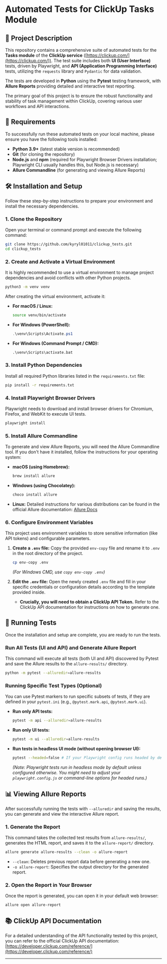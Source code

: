 # Automated Tests for ClickUp Tasks Module

## 📝 Project Description

This repository contains a comprehensive suite of automated tests for the **Tasks module** of the **ClickUp service** ([https://clickup.com/](https://clickup.com/)). The test suite includes both **UI (User Interface)** tests, driven by Playwright, and **API (Application Programming Interface)** tests, utilizing the `requests` library and `Pydantic` for data validation.

The tests are developed in **Python** using the **Pytest** testing framework, with **Allure Reports** providing detailed and interactive test reporting.

The primary goal of this project is to ensure the robust functionality and stability of task management within ClickUp, covering various user workflows and API interactions.

## 🚀 Requirements

To successfully run these automated tests on your local machine, please ensure you have the following tools installed:

  * **Python 3.9+** (latest stable version is recommended)
  * **Git** (for cloning the repository)
  * **Node.js** and **npm** (required for Playwright Browser Drivers installation; Playwright CLI usually handles this, but Node.js is necessary)
  * **Allure Commandline** (for generating and viewing Allure Reports)

## 🛠️ Installation and Setup

Follow these step-by-step instructions to prepare your environment and install the necessary dependencies.

### 1\. Clone the Repository

Open your terminal or command prompt and execute the following command:

```bash
git clone https://github.com/kyryl01011/clickup_tests.git
cd clickup_tests
```

### 2\. Create and Activate a Virtual Environment

It is highly recommended to use a virtual environment to manage project dependencies and avoid conflicts with other Python projects.

```bash
python3 -m venv venv
```

After creating the virtual environment, activate it:

  * **For macOS / Linux:**
    ```bash
    source venv/bin/activate
    ```
  * **For Windows (PowerShell):**
    ```powershell
    .\venv\Scripts\Activate.ps1
    ```
  * **For Windows (Command Prompt / CMD):**
    ```cmd
    .\venv\Scripts\activate.bat
    ```

### 3\. Install Python Dependencies

Install all required Python libraries listed in the `requirements.txt` file:

```bash
pip install -r requirements.txt
```

### 4\. Install Playwright Browser Drivers

Playwright needs to download and install browser drivers for Chromium, Firefox, and WebKit to execute UI tests.

```bash
playwright install
```

### 5\. Install Allure Commandline

To generate and view Allure Reports, you will need the Allure Commandline tool. If you don't have it installed, follow the instructions for your operating system:

  * **macOS (using Homebrew):**
    ```bash
    brew install allure
    ```
  * **Windows (using Chocolatey):**
    ```bash
    choco install allure
    ```
  * **Linux:** Detailed instructions for various distributions can be found in the official Allure documentation: [Allure Docs](https://www.google.com/search?q=https://docs.qameta.io/allure/%23_install_a_commandline)

### 6\. Configure Environment Variables

This project uses environment variables to store sensitive information (like API tokens) and configurable parameters.

1.  **Create a `.env` file:** Copy the provided `env-copy` file and rename it to `.env` in the root directory of the project.

    ```bash
    cp env-copy .env
    ```

    *(For Windows CMD, use `copy env-copy .env`)*

2.  **Edit the `.env` file:** Open the newly created `.env` file and fill in your specific credentials or configuration details according to the template provided inside.

      * **Crucially, you will need to obtain a ClickUp API Token.** Refer to the ClickUp API documentation for instructions on how to generate one.

## 🚀 Running Tests

Once the installation and setup are complete, you are ready to run the tests.

### Run All Tests (UI and API) and Generate Allure Report

This command will execute all tests (both UI and API) discovered by Pytest and save the Allure results to the `allure-results/` directory.

```bash
python -m pytest --alluredir=allure-results
```

### Running Specific Test Types (Optional)

You can use Pytest markers to run specific subsets of tests, if they are defined in your `pytest.ini` (e.g., `@pytest.mark.api`, `@pytest.mark.ui`).

  * **Run only API tests:**
    ```bash
    pytest -m api --alluredir=allure-results
    ```
  * **Run only UI tests:**
    ```bash
    pytest -m ui --alluredir=allure-results
    ```
  * **Run tests in headless UI mode (without opening browser UI):**
    ```bash
    pytest --headed=false # If your Playwright config runs headed by default
    ```
    *(Note: Playwright tests run in headless mode by default unless configured otherwise. You might need to adjust your `playwright.config.js` or command-line options for headed runs.)*

## 📊 Viewing Allure Reports

After successfully running the tests with `--alluredir` and saving the results, you can generate and view the interactive Allure report.

### 1\. Generate the Report

This command takes the collected test results from `allure-results/`, generates the HTML report, and saves it to the `allure-report/` directory.

```bash
allure generate allure-results --clean -o allure-report
```

  * `--clean`: Deletes previous report data before generating a new one.
  * `-o allure-report`: Specifies the output directory for the generated report.

### 2\. Open the Report in Your Browser

Once the report is generated, you can open it in your default web browser:

```bash
allure open allure-report
```

## 📚 ClickUp API Documentation

For a detailed understanding of the API functionality tested by this project, you can refer to the official ClickUp API documentation:
[https://developer.clickup.com/reference/](https://developer.clickup.com/reference/)

-----